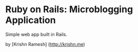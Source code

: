 # Ruby on Rails: Microblogging Application

Simple web app built in Rails.

by [Krishn Ramesh] (http://krishn.me)

